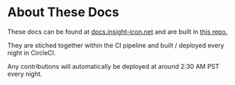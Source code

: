 # About These Docs 

These docs can be found at [docs.insight-icon.net](docs.insight-icon.net) and are built in [this repo.](https://github.com/robc-io/insight-icon-docs)

They are stiched together within the CI pipeline and built / deployed every night in CircleCI.

Any contributions will automatically be deployed at around 2:30 AM PST every night. 